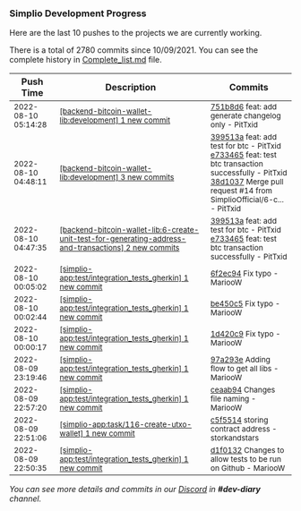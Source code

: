 
### Simplio Development Progress

Here are the last 10 pushes to the projects we are currently working.

There is a total of 2780 commits since 10/09/2021. You can see the complete history in
 [Complete_list.md](Complete_list.md) file.

| Push Time | Description | Commits |
| --- | --- | --- |
| <sub>2022-08-10 05:14:28</sub> | <sub>[[backend-bitcoin-wallet-lib:development] 1 new commit](https://github.com/SimplioOfficial/backend-bitcoin-wallet-lib/commit/751b8d636ddbc263b6940f8f475e650f98d4e5b3)</sub> | <sub>[751b8d6](https://github.com/SimplioOfficial/backend-bitcoin-wallet-lib/commit/751b8d636ddbc263b6940f8f475e650f98d4e5b3) feat: add generate changelog only - PitTxid</sub> |
| <sub>2022-08-10 04:48:11</sub> | <sub>[[backend-bitcoin-wallet-lib:development] 3 new commits](https://github.com/SimplioOfficial/backend-bitcoin-wallet-lib/compare/6ab539f8be8e...38d1037cf9c1)</sub> | <sub>[399513a](https://github.com/SimplioOfficial/backend-bitcoin-wallet-lib/commit/399513a3b58850d61beae255d04d3efa9d0ed298) feat: add test for btc - PitTxid<br>[e733465](https://github.com/SimplioOfficial/backend-bitcoin-wallet-lib/commit/e7334652a326a0a4da6aca0f008dc89db8e4a5f2) feat: test btc transaction successfully - PitTxid<br>[38d1037](https://github.com/SimplioOfficial/backend-bitcoin-wallet-lib/commit/38d1037cf9c159da286e64be59c9b097e1b50c6d) Merge pull request #14 from SimplioOfficial/6-c... - PitTxid</sub> |
| <sub>2022-08-10 04:47:35</sub> | <sub>[[backend-bitcoin-wallet-lib:6\-create\-unit\-test\-for\-generating\-address\-and\-transactions] 2 new commits](https://github.com/SimplioOfficial/backend-bitcoin-wallet-lib/compare/794781ad331b...e7334652a326)</sub> | <sub>[399513a](https://github.com/SimplioOfficial/backend-bitcoin-wallet-lib/commit/399513a3b58850d61beae255d04d3efa9d0ed298) feat: add test for btc - PitTxid<br>[e733465](https://github.com/SimplioOfficial/backend-bitcoin-wallet-lib/commit/e7334652a326a0a4da6aca0f008dc89db8e4a5f2) feat: test btc transaction successfully - PitTxid</sub> |
| <sub>2022-08-10 00:05:02</sub> | <sub>[[simplio-app:test/integration\_tests\_gherkin] 1 new commit](https://github.com/SimplioOfficial/simplio-app/commit/6f2ec9471daf2258ff740d8e287ff20c65cea352)</sub> | <sub>[6f2ec94](https://github.com/SimplioOfficial/simplio-app/commit/6f2ec9471daf2258ff740d8e287ff20c65cea352) Fix typo - MariooW</sub> |
| <sub>2022-08-10 00:02:44</sub> | <sub>[[simplio-app:test/integration\_tests\_gherkin] 1 new commit](https://github.com/SimplioOfficial/simplio-app/commit/be450c5986b6286e2664bdc39ab210542c6b4ab4)</sub> | <sub>[be450c5](https://github.com/SimplioOfficial/simplio-app/commit/be450c5986b6286e2664bdc39ab210542c6b4ab4) Fix typo - MariooW</sub> |
| <sub>2022-08-10 00:00:17</sub> | <sub>[[simplio-app:test/integration\_tests\_gherkin] 1 new commit](https://github.com/SimplioOfficial/simplio-app/commit/1d420c991185533f579eb20206fcc40086cd059e)</sub> | <sub>[1d420c9](https://github.com/SimplioOfficial/simplio-app/commit/1d420c991185533f579eb20206fcc40086cd059e) Fix typo - MariooW</sub> |
| <sub>2022-08-09 23:19:46</sub> | <sub>[[simplio-app:test/integration\_tests\_gherkin] 1 new commit](https://github.com/SimplioOfficial/simplio-app/commit/97a293e64cb1b890c43f1c437284c98203a4ca0a)</sub> | <sub>[97a293e](https://github.com/SimplioOfficial/simplio-app/commit/97a293e64cb1b890c43f1c437284c98203a4ca0a) Adding flow to get all libs - MariooW</sub> |
| <sub>2022-08-09 22:57:20</sub> | <sub>[[simplio-app:test/integration\_tests\_gherkin] 1 new commit](https://github.com/SimplioOfficial/simplio-app/commit/ceaab94ac1a94bffbbce7854fac34d37be80906b)</sub> | <sub>[ceaab94](https://github.com/SimplioOfficial/simplio-app/commit/ceaab94ac1a94bffbbce7854fac34d37be80906b) Changes file naming - MariooW</sub> |
| <sub>2022-08-09 22:51:06</sub> | <sub>[[simplio-app:task/116\-create\-utxo\-wallet] 1 new commit](https://github.com/SimplioOfficial/simplio-app/commit/c5f5514e9c51ef3b0a0a14f0d426dc7f1154f876)</sub> | <sub>[c5f5514](https://github.com/SimplioOfficial/simplio-app/commit/c5f5514e9c51ef3b0a0a14f0d426dc7f1154f876) storing contract address - storkandstars</sub> |
| <sub>2022-08-09 22:50:35</sub> | <sub>[[simplio-app:test/integration\_tests\_gherkin] 1 new commit](https://github.com/SimplioOfficial/simplio-app/commit/d1f0132cb117e4822751a0da4decef0156887f35)</sub> | <sub>[d1f0132](https://github.com/SimplioOfficial/simplio-app/commit/d1f0132cb117e4822751a0da4decef0156887f35) Changes to allow tests to be run on Github - MariooW</sub> |

_You can see more details and commits in our [Discord](https://discord.gg/aKhjuwZmdP) in **#dev-diary** channel._
